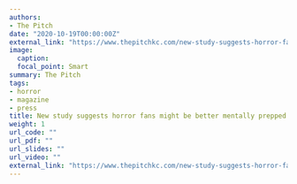 ```yaml
---
authors:
- The Pitch
date: "2020-10-19T00:00:00Z"
external_link: "https://www.thepitchkc.com/new-study-suggests-horror-fans-might-be-better-mentally-prepped-to-cope-with-our-new-reality/?fbclid=IwAR122qas7xxIjkt89pPuElMvCU5Xn026WwxhPkECInu04DzGG2nlNiC77es"
image:
  caption:
  focal_point: Smart
summary: The Pitch
tags:
- horror
- magazine
- press
title: New study suggests horror fans might be better mentally prepped to cope with our new reality
weight: 1
url_code: ""
url_pdf: ""
url_slides: ""
url_video: ""
external_link: "https://www.thepitchkc.com/new-study-suggests-horror-fans-might-be-better-mentally-prepped-to-cope-with-our-new-reality/?fbclid=IwAR122qas7xxIjkt89pPuElMvCU5Xn026WwxhPkECInu04DzGG2nlNiC77es"
---
```

